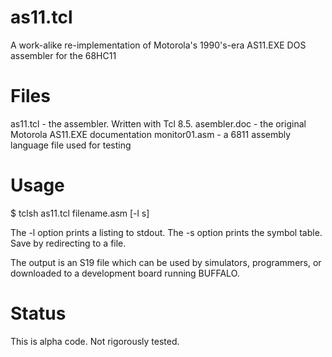 # as11.tcl
A work-alike re-implementation of Motorola's 1990's-era AS11.EXE DOS assembler for the 68HC11

# Files
as11.tcl - the assembler. Written with Tcl 8.5.
asembler.doc - the original Motorola AS11.EXE documentation
monitor01.asm - a 6811 assembly language file used for testing

# Usage
$ tclsh as11.tcl filename.asm [-l s]

The -l option prints a listing to stdout. The -s option prints the symbol table. Save by redirecting to a file.

The output is an S19 file which can be used by simulators, programmers, or downloaded to a development board running BUFFALO.

# Status
This is alpha code. Not rigorously tested.
